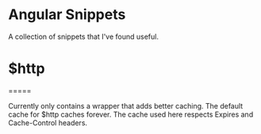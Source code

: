 Angular Snippets
================

A collection of snippets that I've found useful.

$http
=====
=====

Currently only contains a wrapper that adds better caching. The default cache for $http caches forever.
The cache used here respects Expires and Cache-Control headers.


